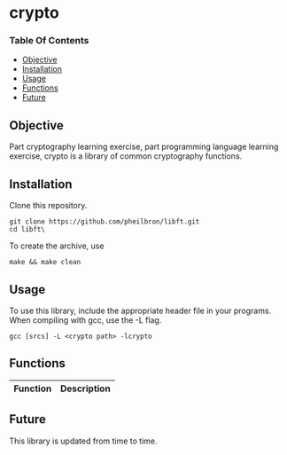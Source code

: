 # crypto

### Table Of Contents
* [Objective](#objective)
* [Installation](#installation)
* [Usage](#usage)
* [Functions](#functions)
* [Future](#future)

## Objective
Part cryptography learning exercise, part programming language learning exercise, crypto is a library of common cryptography functions.

## Installation
Clone this repository.
````
git clone https://github.com/pheilbron/libft.git
cd libft\
````
To create the archive, use
````
make && make clean
````

## Usage
To use this library, include the appropriate header file in your programs.
When compiling with gcc, use the -L flag.
````
gcc [srcs] -L <crypto path> -lcrypto
````

## Functions

| Function | Description |
| -------- | ----------- |

## Future
This library is updated from time to time.
